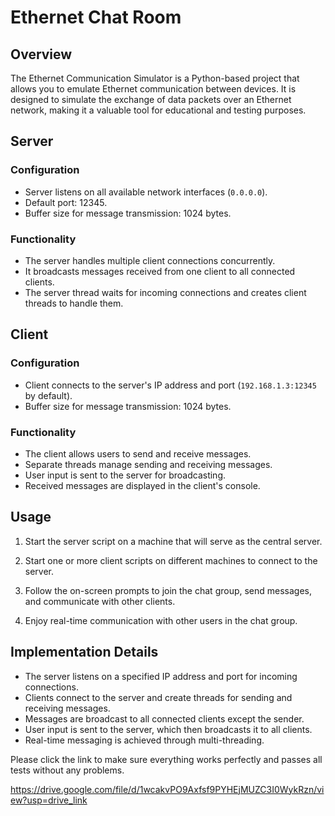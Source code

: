 # Ethernet Chat Room

## Overview

The Ethernet Communication Simulator is a Python-based project that allows you to emulate Ethernet communication between devices. It is designed to simulate the exchange of data packets over an Ethernet network, making it a valuable tool for educational and testing purposes.

## Server

### Configuration

- Server listens on all available network interfaces (`0.0.0.0`).
- Default port: 12345.
- Buffer size for message transmission: 1024 bytes.

### Functionality

- The server handles multiple client connections concurrently.
- It broadcasts messages received from one client to all connected clients.
- The server thread waits for incoming connections and creates client threads to handle them.

## Client

### Configuration

- Client connects to the server's IP address and port (`192.168.1.3:12345` by default).
- Buffer size for message transmission: 1024 bytes.

### Functionality

- The client allows users to send and receive messages.
- Separate threads manage sending and receiving messages.
- User input is sent to the server for broadcasting.
- Received messages are displayed in the client's console.

## Usage

1. Start the server script on a machine that will serve as the central server.

2. Start one or more client scripts on different machines to connect to the server.

3. Follow the on-screen prompts to join the chat group, send messages, and communicate with other clients.

4. Enjoy real-time communication with other users in the chat group.

## Implementation Details

- The server listens on a specified IP address and port for incoming connections.
- Clients connect to the server and create threads for sending and receiving messages.
- Messages are broadcast to all connected clients except the sender.
- User input is sent to the server, which then broadcasts it to all clients.
- Real-time messaging is achieved through multi-threading.


Please click the link to make sure everything works perfectly and passes all tests without any problems.

https://drive.google.com/file/d/1wcakvPO9Axfsf9PYHEjMUZC3I0WykRzn/view?usp=drive_link
